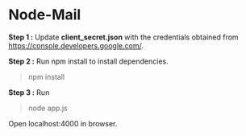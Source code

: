  # Node-Mail

**Step 1 :** Update **client_secret.json** with the credentials obtained from https://console.developers.google.com/.   

**Step 2 :** Run npm install to install dependencies.
   > npm install 

**Step 3 :** Run 
   > node app.js 

Open localhost:4000 in browser.
